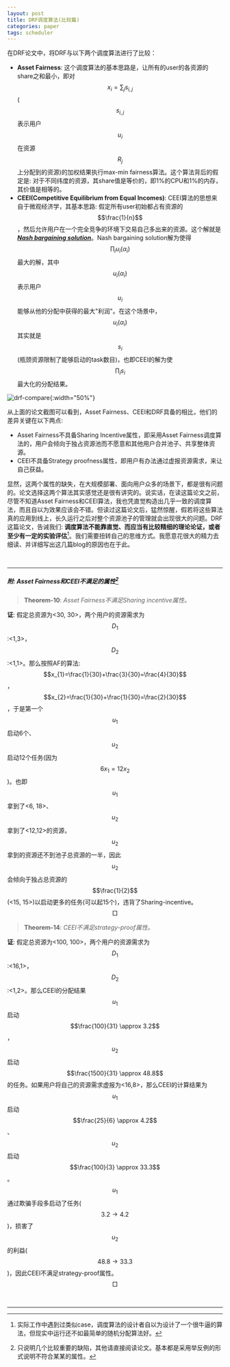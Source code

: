 ```yaml
---
layout: post
title: DRF调度算法(比较篇)
categories: paper
tags: scheduler
---
```


在DRF论文中，将DRF与以下两个调度算法进行了比较：

- **Asset Fairness**: 这个调度算法的基本思路是，让所有的user的各资源的share之和最小，即对$$x_{i} = \sum_{j} s_{i,j}$$($$s_{i,j}$$表示用户$$u_{i}$$在资源$$R_{j}$$上分配到的资源)的加权结果执行max-min fairness算法。这个算法背后的假定是: 对于不同纬度的资源，其share值是等价的，即1%的CPU和1%的内存，其价值是相等的。
- **CEEI(Competitive Equilibrium from Equal Incomes)**: CEEI算法的思想来自于微观经济学，其基本思路: 假定所有user初始都占有资源的$$\frac{1}{n}$$，然后允许用户在一个完全竞争的环境下交易自己多出来的资源。这个解就是[_**Nash bargaining solution**_](http://www.cse.iitd.ernet.in/~rahul/cs905/lecture15/)。Nash bargaining solution解为使得$$\prod_{i} u_{i}(\alpha_{i})$$最大的解，其中$$u_{i}(\alpha_{i})$$表示用户$$u_{i}$$能够从他的分配中获得的最大"利润"。在这个场景中，$$u_{i}(\alpha_{i})$$其实就是$$s_{i}$$(瓶颈资源限制了能够启动的task数目)，也即CEEI的解为使$$\prod_{i} s_{i}$$最大化的分配结果。

![drf-compare]({{site.url}}/images/drf-compare.png){:width="50%"}

从上面的论文截图可以看到，Asset Fairness、CEEI和DRF具备的相比，他们的差异关键在以下两点:
- Asset Fairness不具备Sharing Incentive属性，即采用Asset Fairness调度算法的，用户会倾向于独占资源池而不愿意和其他用户合并池子、共享整体资源。
- CEEI不具备Strategy proofness属性，即用户有办法通过虚报资源需求，来让自己获益。

显然，这两个属性的缺失，在大规模部署、面向用户众多的场景下，都是很有问题的。论文选择这两个算法其实感觉还是很有讲究的。说实话，在读这篇论文之前，尽管不知道Asset Fairness和CEEI算法，我也凭直觉构造出几乎一致的调度算法，而且自以为效果应该会不错。但读过这篇论文后，猛然惊醒，假若将这些算法真的应用到线上，长久运行之后对整个资源池子的管理就会出现很大的问题。DRF这篇论文，告诫我们: **调度算法不能靠直觉、而应当有比较精细的理论论证，或者至少有一定的实验评估**[^1]。我们需要扭转自己的思维方式。我愿意花很大的精力去细读、并详细写出这几篇blog的原因也在于此。

<br/>

---
##### 附: Asset Fairness和CEEI不满足的属性[^2]

> **Theorem-10**: _Asset Fairness不满足Sharing incentive属性。_

**证**: 假定总资源为<30, 30>，两个用户的资源需求为$$D_{1}$$:<1,3>，$$D_{2}$$:<1,1>。那么按照AF的算法:  $$x_{1}=\frac{1}{30}+\frac{3}{30}=\frac{4}{30}$$，$$x_{2}=\frac{1}{30}+\frac{1}{30}=\frac{2}{30}$$，于是第一个$$u_{1}$$启动6个、$$u_{2}$$启动12个任务(因为$$6 x_{1}=12 x_{2}$$)。也即$$u_{1}$$拿到了<6, 18>、$$u_{2}$$拿到了<12,12>的资源，$$u_{2}$$拿到的资源还不到池子总资源的一半，因此$$u_{2}$$会倾向于独占总资源的$$\frac{1}{2}$$(<15, 15>)以启动更多的任务(可以起15个)，违背了Sharing-incentive。$$\Box$$

> **Theorem-14**: _CEEI不满足strategy-proof属性。_

**证**: 假定总资源为<100, 100>，两个用户的资源需求为$$D_{1}$$:<16,1>，$$D_{2}$$:<1,2>。那么CEEI的分配结果$$u_{1}$$启动$$\frac{100}{31} \approx 3.2$$，$$u_{2}$$启动$$\frac{1500}{31} \approx 48.8$$的任务。如果用户将自己的资源需求虚报为<16,8>，那么CEEI的计算结果为$$u_{1}$$启动$$\frac{25}{6} \approx 4.2$$、$$u_{2}$$启动$$\frac{100}{3} \approx 33.3$$。$$u_{1}$$通过欺骗手段多启动了任务($$3.2 \to 4.2$$)，损害了$$u_{2}$$的利益($$48.8 \to 33.3$$)，因此CEEI不满足strategy-proof属性。$$\Box$$

<br/>

---

[^1]: 实际工作中遇到过类似case，调度算法的设计者自以为设计了一个很牛逼的算法，但现实中运行还不如最简单的随机分配算法好。

[^2]: 只说明几个比较重要的缺陷，其他请直接阅读论文。基本都是采用举反例的形式说明不符合某某的属性。